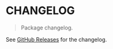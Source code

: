 # CHANGELOG

> Package changelog.

See [GitHub Releases](https://github.com/stdlib-js/stats-base-dists-degenerate-entropy/releases) for the changelog.